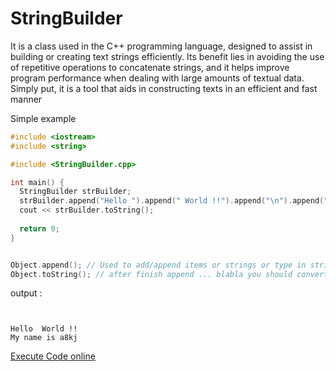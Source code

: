 # **StringBuilder**

It is a class used in the C++ programming language, designed to assist in building or creating text strings efficiently. Its benefit lies in avoiding the use of repetitive operations to concatenate strings, and it helps improve program performance when dealing with large amounts of textual data. Simply put, it is a tool that aids in constructing texts in an efficient and fast manner


Simple example 
```cpp
#include <iostream>
#include <string>

#include <StringBuilder.cpp>

int main() {
  StringBuilder strBuilder;
  strBuilder.append("Hello ").append(" World !!").append("\n").append("My name is a8kj").append("\n");
  cout << strBuilder.toString();
  
  return 0;
}

```


```cpp

Object.append(); // Used to add/append items or strings or type in string
Object.toString(); // after finish append ... blabla you should convert them to string by toString();
```

output :
```


Hello  World !!
My name is a8kj

```



[Execute Code online](https://onlinegdb.com/onvVqu89NR)

